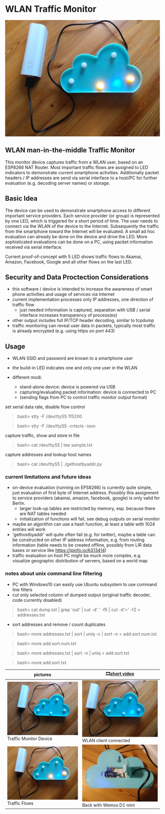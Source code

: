 # WLAN Traffic Monitor

![cloud caseing](https://github.com/jentie/traffic-monitor/blob/master/media/cloud-active.jpg)

## WLAN man-in-the-middle Traffic Monitor

This monitor device captures traffic from a WLAN user, based on an ESP8266 NAT Router. Most important traffic flows are assigned to LED indicators to demonstrate current smartphone activities. 
Additionally packet headers / IP addresses are send via serial interface to a host/PC for further evaluation (e.g. decoding server names) or storage.

## Basic Idea

The device can be used to demonstrate smartphone access to different important service providers. Each service provider (or group) is represented by one LED, which is triggered for a short period of time. 
The user needs to connect via the WLAN of the device to the Internet. Subsequently the traffic from the smartphone toward the Internet will be evaluated. A small ad hoc evaluation can already be done on the device and drive the LED. More sophisticated evaluations can be done on a PC, using packet information received via serial interface. 

Current proof-of-concept with 5 LED shows traffic flows to Akamai, Amazon, Facebook, Google and all other flows on the last LED. 

## Security and Data Proctection Considerations

* this software / device is intended to increase the awareness of smart phone activities and usage of services via Internet
* current implementation processes only IP addresses, one direction of traffic flow
  * just needed information is captured, separation with USB / serial interface increases transparency of process(es)
* other output includes full IP/TCP header decoding, similar to tcpdump
* traffic monitoring can reveal user data in packets, typically most traffic is already encrypted (e.g. using https on port 443)

## Usage

* WLAN SSID and password are known to a smartphone user
* the build-in LED indicates one and only one user in the WLAN

* different modi:
  - stand-alone device: device is powered via USB
  - capturing/evaluating packet information: device is connected to PC
  - (sending flags from PC to control traffic monitor output format)

set serial data rate, disable flow control

> bash> stty -F /dev/ttyS5 115200

> bash> stty -F /dev/ttyS5  -crtscts -ixon

capture traffic, show and store in file

> bash> cat /dev/ttyS5 | tee sample.txt

capture addresses and lookup host names

> bash> cat /dev/ttyS5 | ./gethostbyaddr.py


### current limitations and future ideas

* on-device evaluation (running on EPS8266) is currently quite simple, just evaluation of first byte of Internet address. Possibly this assignment to service providers (akamai, amazon, facebook, google) is only valid for Berlin. 
  * larger look-up tables are restricted by memory, esp. because there are NAT tables needed
  * initialization of functions will fail, see debug outputs on serial monitor
* maybe an algorithm can use a hash function, at least a table with 1024 entries will work
* 'gethostbyaddr' will quite often fail (e.g. for twitter), maybe a table can be constructed on other IP address information, e.g. from routing information (table needs to be created offline, possibly from LIR data bases or service like https://ipinfo.io/AS13414)
* traffic evaluation on host PC might be much more complex, e.g. visualize geographic distribution of servers, based on a world map

### notes about unix command line filtering
* PC with Windows10 can easily use Ubuntu subsystem to use command line filters
* cut only selected column of dumped output (original traffic decoder, code currently disabled)
> bash> cat dump.txt | grep 'out' | cut -d' ' -f5 | cut -d'>' -f2 > addresses.txt

* sort addresses and remove / count duplicates  
> bash> more addresses.txt | sort | uniq -c | sort -n > add.sort.num.txt

> bash> more add.sort.num.txt

> bash> more addresses.txt | sort -n | uniq > add.sort.txt

> bash> more add.sort.txt


   pictures                                        |    :film_strip:[short video](/media/cloud-video.mp4)
---------------------------------------------------|------------------------------------------------------------
![device](/media/cloud.jpg) Traffic Monitor Device | ![WLAN connect](/media/cloud-1STA.jpg) WLAN client connected
![traffic](/media/cloud-active.jpg) Traffic Flows  | ![back](/media/cloud-back.jpg) Back with Wemos D1 mini
